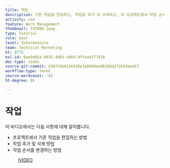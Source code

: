 ```yaml
---
title: 작업
description: 기존 작업을 편집하고, 작업을 추가 및 삭제하고, 의 프로젝트에서 작업 순서를 변경하는 방법에 대해 알아봅니다. [!DNL  Workfront].
activity: use
feature: Work Management
thumbnail: 335088.jpeg
type: Tutorial
role: User
level: Intermediate
team: Technical Marketing
kt: 8775
exl-id: 8ae9d05a-0435-4db5-a66d-8ffeadf7741b
doc-type: video
source-git-commit: d39754b619e526e1a869deedb38dd2f2b43aee57
workflow-type: tm+mt
source-wordcount: '51'
ht-degree: 0%

---
```


# 작업

이 비디오에서는 다음 사항에 대해 알아봅니다.

* 프로젝트에서 기존 작업을 편집하는 방법
* 작업 추가 및 삭제 방법
* 작업 순서를 변경하는 방법

>[!VIDEO](https://video.tv.adobe.com/v/335088/?quality=12)
